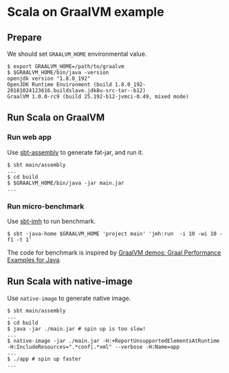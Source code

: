 # Scala on GraalVM example

## Prepare

We should set `GRAALVM_HOME` environmental value.

```console
$ export GRAALVM_HOME=/path/to/graalvm
$ $GRAALVM_HOME/bin/java -version
openjdk version "1.8.0_192"
OpenJDK Runtime Environment (build 1.8.0_192-20181024123616.buildslave.jdk8u-src-tar--b12)
GraalVM 1.0.0-rc9 (build 25.192-b12-jvmci-0.49, mixed mode)
```

## Run Scala on GraalVM

### Run web app

Use [sbt-assembly](https://github.com/sbt/sbt-assembly) to generate fat-jar, and run it.

```console
$ sbt main/assembly
...
$ cd build
$ $GRAALVM_HOME/bin/java -jar main.jar
...
```

### Run micro-benchmark

Use [sbt-jmh](https://github.com/ktoso/sbt-jmh) to run benchmark.

```console
$ sbt -java-home $GRAALVM_HOME 'project main' 'jmh:run  -i 10 -wi 10 -f1 -t 1'
```

The code for benchmark is inspired by [GraalVM demos: Graal Performance Examples for Java](https://www.graalvm.org/docs/examples/java-performance-examples/).

## Run Scala with native-image

Use `native-image` to generate native image.

```console
$ sbt main/assembly
...
$ cd build
$ java -jar ./main.jar # spin up is too slow!
...
$ native-image -jar ./main.jar -H:+ReportUnsupportedElementsAtRuntime -H:IncludeResources=".*conf|.*xml" --verbose -H:Name=app
...
$ ./app # spin up faster
...
```

